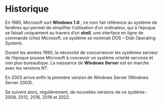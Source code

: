 # Historique

En 1985, Microsoft sort **Windows 1.0** ; ce nom fait référence au système de fenêtres qui permet de simplifier l’utilisation d’un ordinateur, qui à l’époque se faisait uniquement au travers d’un **shell**, une interface en ligne de commande (chez Microsoft, ce système se nommait DOS – Disk Operating System).

Durant les années 1990, la nécessité de concurrencer les systèmes serveur de l’époque pousse Microsoft à concevoir un système orienté services et non plus bureautique. La naissance de **Windows Server** est en marche avec les versions NT.

En 2003 arrive enfin la première version de Windows Server (Windows Server 2003).

Se suivent alors, régulièrement, de nouvelles versions de ce système : 2008, 2012, 2016, 2019 et 2022.
